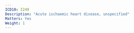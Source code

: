 ```yaml
---
ICD10: I249
Description: "Acute ischaemic heart disease, unspecified"
Matters: Yes
Weight: 1
---
```

